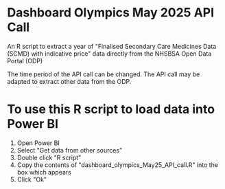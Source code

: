 # Dashboard Olympics May 2025 API Call

An R script to extract a year of "Finalised Secondary Care Medicines Data (SCMD) with indicative price" data directly from the NHSBSA Open Data Portal (ODP)

The time period of the API call can be changed. The API call may be adapted to extract other data from the ODP. 


# To use this R script to load data into Power BI

1. Open Power BI
2. Select "Get data from other sources"
3. Double click "R script"
4. Copy the contents of "dashboard_olympics_May25_API_call.R" into the box which appears
5. Click "Ok"


